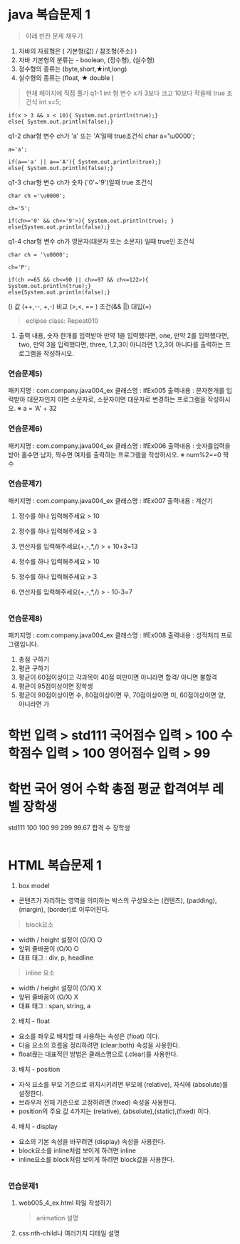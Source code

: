# java 복습문제 1

> 아래 빈칸 문제 채우기

1. 자바의 자료형은 ( 기본형(값) / 참조형(주소) )
2. 자바 기본형의 분류는 - boolean, (정수형), (실수형)
3. 정수형의 종류는 (byte,short,★int,long)
4. 실수형의 종류는 (float, ★ double )

> 현재 페이지에 직접 풀기
q1-1 int 형 변수 x가 3보다 크고 10보다 작을때 true 조건식
    int x=5;

    if(x > 3 && x < 10){ System.out.println(true);}
    else{ System.out.println(false);}

q1-2 char형 변수 ch가 'a' 또는 'A'일때 true조건식
    char a='\u0000';

    a='a';

    if(a=='a' || a=='A'){ System.out.println(true);}
    else{ System.out.println(false);}

q1-3 char형 변수 ch가 숫자 ('0'~'9')일때 true 조건식

    char ch ='\u0000';

    ch='5';

    if(ch>='0' && ch<='9'>){ System.out.println(true); }
    else{System.out.println(false);}

q1-4 char형 변수 ch가 영문자(대문자 또는 소문자) 일때 true인 조건식

    char ch = '\u0000';

    ch='P';

    if(ch >=65 && ch<=90 || ch>=97 && ch<=122>){ System.out.println(true);}
    else{System.out.println(false);}

() 값 (++,--, +,-) 비교 (>,<, == ) 조건(&& ||) 대입(=)


> eclipse
class: Repeat010
1. 출력 내용, 숫자 한개를 입력받아 
    만약 1을 입력했다면, one,
    만약 2를 입력했다면, two,
    만약 3을 입력했다면, three,
    1,2,3이 아니라면 1,2,3이 아니다를 출력하는 프로그램을 작성하시오.

### 연습문제5)
패키지명 : com.company.java004_ex
클래스명 :  IfEx005
출력내용 : 문자한개를 입력받아 
   대문자인지 이면 소문자로,  소문자이면 대문자로 변경하는 프로그램을 작성하시오.
   ※  a = 'A' + 32    
   

### 연습문제6)
패키지명 : com.company.java004_ex
클래스명 :  IfEx006
출력내용 : 숫자를입력을받아
   홀수면 남자, 짝수면 여자를 출력하는 프로그램을 작성하시오.
   ※  num%2==0  짝수


### 연습문제7)   
패키지명 : com.company.java004_ex
클래스명 :  IfEx007
출력내용 :  계산기

1. 정수를 하나 입력해주세요 > 10
2. 정수를 하나 입력해주세요 > 3
3. 연산자를 입력해주세요(+,-,*,/) > +
10+3=13

1. 정수를 하나 입력해주세요 > 10
2. 정수를 하나 입력해주세요 > 3
3. 연산자를 입력해주세요(+,-,*,/) > -
10-3=7 
```
```
### 연습문제8)  
패키지명 : com.company.java004_ex
클래스명 :  IfEx008
출력내용 :  성적처리 프로그램입니다.

1. 총점 구하기
2. 평균 구하기
3. 평균이 60점이상이고  각과목이 40점 미만이면 아니라면 합격/ 아니면 불합격
4. 평균이 95점이상이면 장학생
5. 평균이  90점이상이면 수, 80점이상이면 우, 70점이상이면 미, 60점이상이면 양, 아니라면 가 

학번 입력 > std111
국어점수 입력 > 100
수학점수 입력 > 100
영어점수 입력 > 99
=================================================================================== 
학번    국어   영어   수학   총점   평균   합격여부   레벨   장학생
=================================================================================== 
std111   100   100   99   299   99.67   합격   수   장학생

```

```
# HTML 복습문제 1

1. box  model
- 콘텐츠가 자리하는 영역을 의미하는 박스의 구성요소는
(컨텐츠), (padding), (margin), (border)로 이루어진다.

> block요소
- width / height 설정이 (O/X) O
- 앞뒤 줄바꿈이 (O/X) O
- 대표 태그 : div, p, headline

> inline 요소
- width / height 설정이 (O/X)   X
- 앞뒤 줄바꿈이 (O/X)   X
- 대표 태그 : span, string, a



2. 배치 - float
- 요소를 좌우로 배치할 때 사용하는 속성은 (float) 이다.
- 다음 요소의 흐름을 정리하려면 (clear:both) 속성을 사용한다.
- float끊는 대표적인 방법은 클래스명으로 (.clear)를 사용한다.

3. 배치 - position
- 자식 요소를 부모 기준으로 위치시키려면 부모에 (relative), 자식에 (absolute)를 설정한다.
- 브라우저 전체 기준으로 고정하려면 (fixed) 속성을 사용한다.
- position의 주요 값 4가지는 (relative), (absolute),(static),(fixed) 이다.

4. 배치 - display
- 요소의 기본 속성을 바꾸려면 (display) 속성을 사용한다.
- block요소를 inline처럼 보이게 하려면 inline
- inline요소를 block처럼 보이게 하려면 block값을 사용한다.

```
```
### 연습문제1

1. web005_4_ex.html 파일 작성하기
    > animation 설명

2. css nth-child나 여러가지 디테일 설명

```

